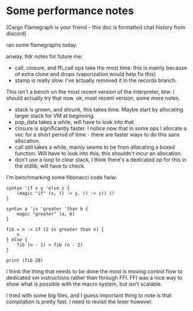 # Some performance notes
(Cargo Flamegraph is your friend - this doc is formatted chat history from discord)

ran some flamegraphs today.

anway, tldr notes for future me:

- call, closure, and ffi_call ops take the most time. this is mainly because of extra clone and drops (vaporization would help fix this)
- stamp is really slow. I've actually removed it in the records branch.

This isn't a bench on the most recent version of the interpreter, btw. I should actually try that now. ok, most recent version, some more notes.

- stack is grown, and shrunk, this takes time. Maybe start by allocating larger stack for VM at beginning.
- pop_data takes a while, will have to look into that
- closure is significantly faster. I notice now that in some ops I allocate a vec for a short period of time - there are faster ways to do this sans allocation.
- call still takes a while, mainly seems to be from allocating a boxed function. Will have to look into this; this shouldn't incur an allocation.
- don't use a loop to clear stack, I think there's a dedicated op for this in the stdlib, will have to check.

I'm benchmarking some fibonacci code fwiw:

```
syntax 'if x y 'else z {
    (magic "if" (x, () -> y, () -> z)) ()
}

syntax a 'is 'greater 'than b {
    magic "greater" (a, b)
}

fib = n -> if (2 is greater than n) {
    n
} else {
    fib (n - 1) + fib (n - 2)
}

print (fib 20)
```

I think the thing that needs to be done the most is moving control flow to dedicated vm instructions rather than through FFI. FFI was a nice way to show what is possible with the macro system, but isn't scalable.

I tried with some big files, and I guess important thing to note is that compilation is pretty fast. I need to revisit the lexer however.
